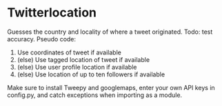 # Twitterlocation

Guesses the country and locality of where a tweet originated. Todo: test accuracy. Pseudo code:

1. Use coordinates of tweet if available
2. (else) Use tagged location of tweet if available
3. (else) Use user profile location if available
4. (else) Use location of up to ten followers if available

Make sure to install Tweepy and googlemaps, enter your own API keys in config.py, and catch exceptions when importing as a module.
